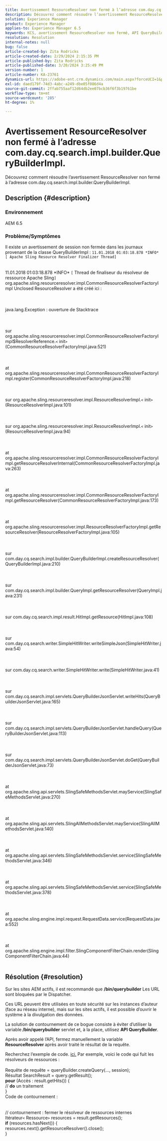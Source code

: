 ```yaml
---
title: Avertissement ResourceResolver non fermé à l’adresse com.day.cq.search.impl.builder.QueryBuilderImpl.
description: Découvrez comment résoudre l’avertissement ResourceResolver non fermé à l’adresse com.day.cq.search.impl.builder.QueryBuilderImpl.
solution: Experience Manager
product: Experience Manager
applies-to: Experience Manager 6.5
keywords: KCS, avertissement ResourceResolver non fermé, API QueryBuilder, AEM 6.5
resolution: Resolution
internal-notes: null
bug: false
article-created-by: Zita Rodricks
article-created-date: 2/29/2024 2:15:35 PM
article-published-by: Zita Rodricks
article-published-date: 3/20/2024 3:25:49 PM
version-number: 1
article-number: KA-23761
dynamics-url: https://adobe-ent.crm.dynamics.com/main.aspx?forceUCI=1&pagetype=entityrecord&etn=knowledgearticle&id=3cffbcfd-0cd7-ee11-9079-6045bd006ce9
exl-id: daed179f-74d3-4abc-a249-dbe05f086d4a
source-git-commit: 2ffab755aaf12d64db2ee07bcb36f6f3b19761be
workflow-type: tm+mt
source-wordcount: '285'
ht-degree: 1%

---
```


# Avertissement ResourceResolver non fermé à l’adresse com.day.cq.search.impl.builder.QueryBuilderImpl.


Découvrez comment résoudre l’avertissement ResourceResolver non fermé à l’adresse com.day.cq.search.impl.builder.QueryBuilderImpl.

## Description {#description}


### Environnement

AEM 6.5

### Problème/Symptômes

Il existe un avertissement de session non fermée dans les journaux provenant de la classe QueryBuilderImpl : `11.01.2018 01:03:18.878 *INFO* [ Apache Sling Resource Resolver Finalizer Thread]`
<br><br><br>11.01.2018 01:03:18.878 \*INFO\* `[` Thread de finaliseur du résolveur de ressource Apache Sling`]`  org.apache.sling.resourceresolver.impl.CommonResourceResolverFactoryImpl Unclosed ResourceResolver a été créé ici : <br><br><br><br>java.lang.Exception : ouverture de Stacktrace<br><br><br><br>sur org.apache.sling.resourceresolver.impl.CommonResourceResolverFactoryImpl$ResolverReference.`<` init`>` (CommonResourceResolverFactoryImpl.java:521)<br><br><br><br>at org.apache.sling.resourceresolver.impl.CommonResourceResolverFactoryImpl.register(CommonResourceResolverFactoryImpl.java:218)<br><br><br><br>sur org.apache.sling.resourceresolver.impl.ResourceResolverImpl.`<` init`>` (ResourceResolverImpl.java:101)<br><br><br><br>sur org.apache.sling.resourceresolver.impl.ResourceResolverImpl.`<` init`>` (ResourceResolverImpl.java:94)<br><br><br><br>at org.apache.sling.resourceresolver.impl.CommonResourceResolverFactoryImpl.getResourceResolverInternal(CommonResourceResolverFactoryImpl.java:263)<br><br><br><br>at org.apache.sling.resourceresolver.impl.CommonResourceResolverFactoryImpl.getResourceResolver(CommonResourceResolverFactoryImpl.java:173)<br><br><br><br>at org.apache.sling.resourceresolver.impl.ResourceResolverFactoryImpl.getResourceResolver(ResourceResolverFactoryImpl.java:105)<br><br><br><br>sur com.day.cq.search.impl.builder.QueryBuilderImpl.createResourceResolver(QueryBuilderImpl.java:210)<br><br><br><br>sur com.day.cq.search.impl.builder.QueryImpl.getResourceResolver(QueryImpl.java:231)<br><br><br><br>sur com.day.cq.search.impl.result.HitImpl.getResource(HitImpl.java:108)<br><br><br><br>sur com.day.cq.search.writer.SimpleHitWriter.writeSimpleJson(SimpleHitWriter.java:54)<br><br><br><br>sur com.day.cq.search.writer.SimpleHitWriter.write(SimpleHitWriter.java:41)<br><br><br><br>sur com.day.cq.search.impl.servlets.QueryBuilderJsonServlet.writeHits(QueryBuilderJsonServlet.java:165)<br><br><br><br>sur com.day.cq.search.impl.servlets.QueryBuilderJsonServlet.handleQuery(QueryBuilderJsonServlet.java:113)<br><br><br><br>sur com.day.cq.search.impl.servlets.QueryBuilderJsonServlet.doGet(QueryBuilderJsonServlet.java:73)<br><br><br><br>at org.apache.sling.api.servlets.SlingSafeMethodsServlet.mayService(SlingSafeMethodsServlet.java:270)<br><br><br><br>at org.apache.sling.api.servlets.SlingAllMethodsServlet.mayService(SlingAllMethodsServlet.java:140)<br><br><br><br>at org.apache.sling.api.servlets.SlingSafeMethodsServlet.service(SlingSafeMethodsServlet.java:346)<br><br><br><br>at org.apache.sling.api.servlets.SlingSafeMethodsServlet.service(SlingSafeMethodsServlet.java:378)<br><br><br><br>at org.apache.sling.engine.impl.request.RequestData.service(RequestData.java:552)<br><br><br><br>at org.apache.sling.engine.impl.filter.SlingComponentFilterChain.render(SlingComponentFilterChain.java:44)<br><br>

## Résolution {#resolution}


Sur les sites AEM actifs, il est recommandé que <b>/bin/querybuilder</b> Les URL sont bloquées par le Dispatcher.

Ces URL peuvent être utilisées en toute sécurité sur les instances d’auteur (face au réseau interne), mais sur les sites actifs, il est possible d’ouvrir le système à la divulgation des données.

La solution de contournement de ce bogue consiste à éviter d’utiliser la variable<b> /bin/querybuilder</b> servlet et, à la place, utilisez <b>API QueryBuilder</b>.

Après avoir appelé l’API, fermez manuellement la variable <b>ResourceResolver </b>après avoir traité le résultat de la requête.

Recherchez l’exemple de code. [ici.](https://github.com/Adobe-Consulting-Services/acs-aem-samples/blob/master/bundle/src/main/java/com/adobe/acs/samples/search/querybuilder/impl/SampleQueryBuilder.java#L195) Par exemple, voici le code qui fuit les résolveurs de ressources :
<br> <br>Requête de requête = queryBuilder.createQuery(..., session);<br>Résultat SearchResult = query.getResult();<br><b>pour</b> (Accès : result.getHits()) {<br>// <b>do</b> un traitement<br>}<br>
Code de contournement :
<br> <br> <br>// contournement : fermer le résolveur de ressources internes<br>Itérateur`<` Ressource`>`  resources = result.getResources();<br><b>if</b> (resources.hasNext()) {<br>resources.next().getResourceResolver().close();<br>}
